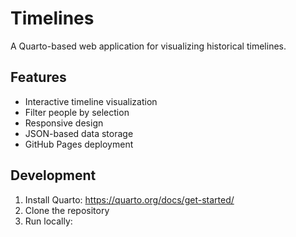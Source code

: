 # Timelines

A Quarto-based web application for visualizing historical timelines.

## Features
- Interactive timeline visualization
- Filter people by selection
- Responsive design
- JSON-based data storage
- GitHub Pages deployment

## Development
1. Install Quarto: https://quarto.org/docs/get-started/
2. Clone the repository
3. Run locally:
